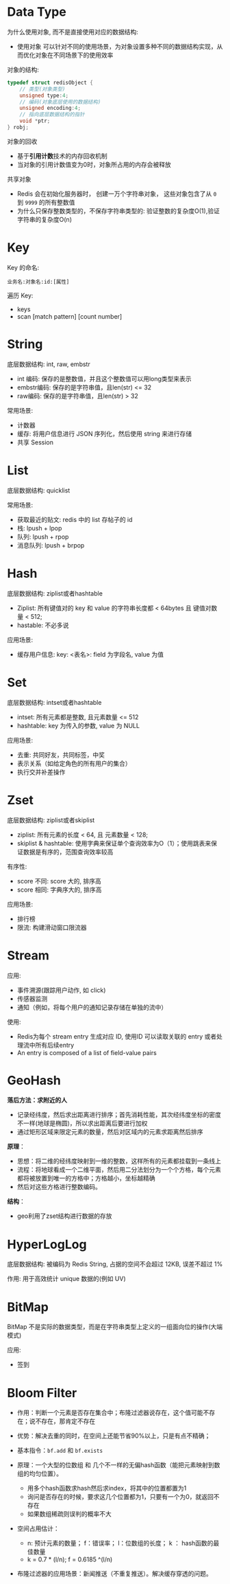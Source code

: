 # Data Type

为什么使用对象, 而不是直接使用对应的数据结构: 

- 使用对象 可以针对不同的使用场景，为对象设置多种不同的数据结构实现，从而优化对象在不同场景下的使用效率

对象的结构:

```c
typedef struct redisObject {
    // 类型(对象类型)
    unsigned type:4;
    // 编码(对象底层使用的数据结构)
    unsigned encoding:4;
    // 指向底层数据结构的指针
    void *ptr;    
} robj;
```

对象的回收

- 基于**引用计数**技术的内存回收机制
- 当对象的引用计数值变为0时，对象所占用的内存会被释放

共享对象

- Redis 会在初始化服务器时， 创建一万个字符串对象， 这些对象包含了从 `0` 到 `9999` 的所有整数值
- 为什么只保存整数类型的，不保存字符串类型的: 验证整数的复杂度O(1),验证字符串的复杂度O(n)

# Key

Key 的命名: 

```
业务名:对象名:id:[属性]
```

遍历 Key:

- keys <pattern>
- scan  <cursor> [match pattern] [count number]

# String

底层数据结构: int, raw, embstr

- int 编码: 保存的是整数值，并且这个整数值可以用long类型来表示
- embstr编码: 保存的是字符串值，且len(str) <= 32
- raw编码: 保存的是字符串值，且len(str) > 32

常用场景: 

- 计数器
- 缓存: 将用户信息进行 JSON 序列化，然后使用 string 来进行存储
- 共享 Session



# List

底层数据结构: quicklist

常用场景: 

- 获取最近的贴文: redis 中的 list 存帖子的 id
- 栈: lpush + lpop
- 队列: lpush + rpop
- 消息队列: lpush + brpop



# Hash

底层数据结构: ziplist或者hashtable

- Ziplist: 所有键值对的 key 和 value 的字符串长度都 < 64bytes 且 键值对数量 < 512;
- hastable: 不必多说

应用场景: 

- 缓存用户信息: key: <表名>:<id> field 为字段名, value 为值

# Set

底层数据结构: intset或者hashtable

- intset: 所有元素都是整数, 且元素数量 <= 512
- hashtable: key 为传入的参数, value 为 NULL

应用场景: 

- 去重: 共同好友，共同标签，中奖
- 表示关系（如给定角色的所有用户的集合）
- 执行交并补差操作





# Zset

底层数据结构: ziplist或者skiplist

- ziplist: 所有元素的长度 < 64, 且 元素数量 < 128; 
- skiplist & hashtable: 使用字典来保证单个查询效率为O（1）；使用跳表来保证数据是有序的，范围查询效率较高

有序性: 

- score 不同: score 大的, 排序高
- score 相同: 字典序大的, 排序高

应用场景: 

- 排行榜
- 限流: 构建滑动窗口限流器

# Stream

应用:

- 事件溯源(跟踪用户动作, 如 click)
- 传感器监测
- 通知（例如，将每个用户的通知记录存储在单独的流中）

使用:

- Redis为每个 stream entry 生成对应 ID, 使用ID 可以读取关联的 entry 或者处理流中所有后续entry
- An entry is composed of a list of field-value pairs







# GeoHash

**落后方法：求附近的人**

- 记录经纬度，然后求出距离进行排序；首先消耗性能，其次经纬度坐标的密度不一样(地球是椭圆)，所以求出距离后要进行加权
- 通过矩形区域来限定元素的数量，然后对区域内的元素求距离然后排序

**原理**：

- 思想：将二维的经纬度映射到一维的整数，这样所有的元素都挂载到一条线上
- 流程：将地球看成一个二维平面，然后用二分法划分为一个个方格，每个元素都将被放置到唯一的方格中；方格越小，坐标越精确
- 然后对这些方格进行整数编码。

**结构**：

- geo利用了zset结构进行数据的存放

# HyperLogLog

底层数据结构: 被编码为 Redis String, 占据的空间不会超过 12KB, 误差不超过 1%

作用: 用于高效统计 unique 数据的(例如 UV)

# BitMap

BitMap 不是实际的数据类型，而是在字符串类型上定义的一组面向位的操作(大端模式)

应用: 

- 签到



# Bloom Filter

- 作用：判断一个元素是否存在集合中；布隆过滤器说存在，这个值可能不存在；说不存在，那肯定不存在
- 优势：解决去重的同时，在空间上还能节省90%以上，只是有点不精确；
- 基本指令：`bf.add` 和 `bf.exists`
- 原理：一个大型的位数组 和 几个不一样的无偏hash函数（能把元素映射到数组的均匀位置）。
  - 用多个hash函数求hash然后求index，将其中的位置都置为1
  - 询问是否存在的时候，要求这几个位置都为1，只要有一个为0，就返回不存在
  - 如果数组稀疏则误判的概率不大
- 空间占用估计：
  - n: 预计元素的数量； f：错误率； l：位数组的长度； k ： hash函数的最佳数量
  - k = 0.7 * (l/n);   f = 0.6185 ^(l/n)

- 布隆过滤器的应用场景：新闻推送（不重复推送）。解决缓存穿透的问题。
